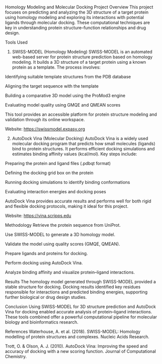 Homology Modeling and Molecular Docking Project
Overview
This project focuses on predicting and analyzing the 3D structure of a target protein using homology modeling and exploring its interactions with potential ligands through molecular docking. These computational techniques are key in understanding protein structure–function relationships and drug design.

Tools Used
1. SWISS-MODEL (Homology Modeling)
SWISS-MODEL is an automated web-based server for protein structure prediction based on homology modeling. It builds a 3D structure of a target protein using a known protein as a template.
The process involves:

Identifying suitable template structures from the PDB database

Aligning the target sequence with the template

Building a comparative 3D model using the ProMod3 engine

Evaluating model quality using GMQE and QMEAN scores

This tool provides an accessible platform for protein structure modeling and validation through its online workspace.​

Website: https://swissmodel.expasy.org

2. AutoDock Vina (Molecular Docking)
AutoDock Vina is a widely used molecular docking program that predicts how small molecules (ligands) bind to protein structures. It performs efficient docking simulations and estimates binding affinity values (kcal/mol).
Key steps include:

Preparing the protein and ligand files (.pdbqt format)

Defining the docking grid box on the protein

Running docking simulations to identify binding conformations

Evaluating interaction energies and docking poses

AutoDock Vina provides accurate results and performs well for both rigid and flexible docking protocols, making it ideal for this project.

Website: https://vina.scripps.edu

Methodology
Retrieve the protein sequence from UniProt.

Use SWISS-MODEL to generate a 3D homology model.

Validate the model using quality scores (GMQE, QMEAN).

Prepare ligands and proteins for docking.

Perform docking using AutoDock Vina.

Analyze binding affinity and visualize protein–ligand interactions.

Results
The homology model generated through SWISS-MODEL provided a stable structure for docking. Docking results identified key residues responsible for interactions and predicted binding energies, supporting further biological or drug design studies.

Conclusion
Using SWISS-MODEL for 3D structure prediction and AutoDock Vina for docking enabled accurate analysis of protein–ligand interactions. These tools combined offer a powerful computational pipeline for molecular biology and bioinformatics research.

References
Waterhouse, A. et al. (2018). SWISS-MODEL: Homology modelling of protein structures and complexes. Nucleic Acids Research.

Trott, O. & Olson, A. J. (2010). AutoDock Vina: Improving the speed and accuracy of docking with a new scoring function. Journal of Computational Chemistry.

